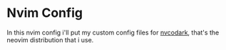 # Nvim Config

In this nvim config i'll put my custom config files for [nvcodark](https://github.com/AlphaTechnolog/nvcodark), that's the neovim distribution that i use.

